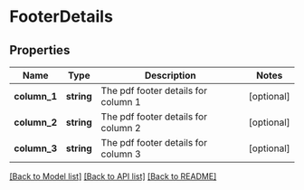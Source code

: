 # FooterDetails

## Properties
Name | Type | Description | Notes
------------ | ------------- | ------------- | -------------
**column_1** | **string** | The pdf footer details for column 1 | [optional] 
**column_2** | **string** | The pdf footer details for column 2 | [optional] 
**column_3** | **string** | The pdf footer details for column 3 | [optional] 

[[Back to Model list]](../README.md#documentation-for-models) [[Back to API list]](../README.md#documentation-for-api-endpoints) [[Back to README]](../README.md)


